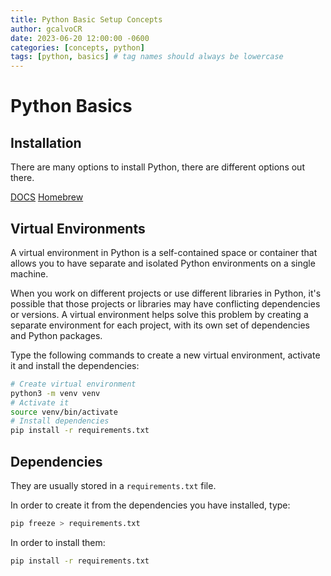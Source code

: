 ```yaml
---
title: Python Basic Setup Concepts
author: gcalvoCR
date: 2023-06-20 12:00:00 -0600
categories: [concepts, python]
tags: [python, basics] # tag names should always be lowercase
---
```


# Python Basics

## Installation

There are many options to install Python, there are different options out there.

[DOCS](https://www.python.org/downloads/)
[Homebrew](https://docs.brew.sh/Homebrew-and-Python)


## Virtual Environments

A virtual environment in Python is a self-contained space or container that allows you to have separate and isolated Python environments on a single machine.

When you work on different projects or use different libraries in Python, it's possible that those projects or libraries may have conflicting dependencies or versions. A virtual environment helps solve this problem by creating a separate environment for each project, with its own set of dependencies and Python packages.

Type the following commands to create a new virtual environment, activate it and install the dependencies:

```sh
# Create virtual environment
python3 -m venv venv
# Activate it
source venv/bin/activate
# Install dependencies
pip install -r requirements.txt
```

## Dependencies

They are usually stored in a `requirements.txt` file.

In order to create it from the dependencies you have installed, type:
```sh
pip freeze > requirements.txt
```

In order to install them:
```sh
pip install -r requirements.txt
```



